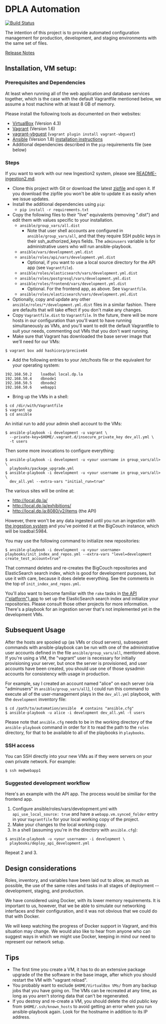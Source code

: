 
# DPLA Automation

[![Build Status](https://travis-ci.org/dpla/automation.svg?branch=master)](https://travis-ci.org/dpla/automation)

The intention of this project is to provide automated configuration management
for production, development, and staging environments with the same set of
files.

[Release Notes](https://github.com/dpla/automation/wiki/Release-Notes)

## Installation, VM setup:

### Prerequisites and Dependencies

At least when running all of the web application and database services together,
which is the case with the default Vagrantfile mentioned below, we assume a host
machine with at least 8 GB of memory.

Please install the following tools as documented on their websites:

* [VirtualBox](https://www.virtualbox.org/) (Version 4.3)
* [Vagrant](http://www.vagrantup.com/) (Version 1.6)
* [vagrant-vbguest](https://github.com/dotless-de/vagrant-vbguest/) (`vagrant plugin install vagrant-vbguest`)
* [Ansible](http://www.ansible.com/) (Version 1.8) [installation instructions](http://docs.ansible.com/intro_installation.html)
* Additional dependencies described in the `pip` requirements file (see below)

### Steps

If you want to work with our new Ingestion2 system, please see
[README-ingestion2.md](README-ingestion2.md).

* Clone this project with Git or download the latest
  [zipfile](https://github.com/dpla/automation/archive/master.zip) and open it.  If
  you download the zipfile you won't be able to update it as easily when we issue
  updates.
* Install the additional dependencies using `pip`:
  * `pip install -r requirements.txt`
* Copy the following files to their "live" equivalents (removing ".dist") and
  edit them with values specific to your installation.
  * `ansible/group_vars/all.dist`
    * Note that user shell accounts are configured in `ansible/group_vars/all`,
      and that they require SSH public keys in their ssh_authorized_keys fields.
      The `adminusers` variable is for administrative users who will run
      ansible-playbook.
  * `ansible/vars/development.yml.dist`
  * `ansible/roles/api/vars/development.yml.dist`
    * Optional, if you want to use a local source directory for the API app (see
      `Vagrantfile`).
  * `ansible/roles/elasticsearch/vars/development.yml.dist`
  * `ansible/roles/postgresql/vars/development.yml.dist`
  * `ansible/roles/frontend/vars/development.yml.dist`
    * Optional.  For the frontend app, as above.  See `Vagrantfile`.
  * `ansible/roles/elasticsearch/vars/development.yml.dist`
* Optionally, copy and update any other `ansible/roles/*/development.yml.dist`
  files in a similar fashion.  There are defaults that will take effect if you don't
  make any changes.
* Copy `Vagrantfile.dist` to `Vagrantfile`.
  In the future, there will be more hosts in our configuration than you'll want
  to have running simultaneously as VMs, and you'll want to edit the default
  Vagrantfile to suit your needs, commenting out VMs that you don't want running.
* Make sure that Vagrant has downloaded the base server image that we'll need
  for our VMs:
```
$ vagrant box add hashicorp/precise64
```
* Add the following entries to your /etc/hosts file or the equivalent for your
  operating system:
```
192.168.50.2    loadbal local.dp.la
192.168.50.4    dbnode1
192.168.50.5    dbnode2
192.168.50.6    webapp1
```
* Bring up the VMs in a shell:
```
$ cd /dir/with/Vagrantfile
$ vagrant up
$ cd ansible
```
An initial run to add your admin shell account to the VMs:
```
$ ansible-playbook -i development -u vagrant \
  --private-key=$HOME/.vagrant.d/insecure_private_key dev_all.yml \
  -t users
```
Then some more invocations to configure everything:
```
$ ansible-playbook -i development -u <your username in group_vars/all> \
  playbooks/package_upgrade.yml
$ ansible-playbook -i development -u <your username in group_vars/all> \
  dev_all.yml --extra-vars "initial_run=true"
```

The various sites will be online at:

* http://local.dp.la/
* http://local.dp.la/exhibitions/
* http://local.dp.la:8080/v2/items (the API)


However, there won't be any data ingested until you run an ingestion with
[the ingestion system](http://github.com/dpla/ingestion) and you've pointed
it at the BigCouch instance, which will be loadbal:5984.

You may use the following command to initialize new repositories:

```
$ ansible-playbook -i development -u <your username> playbooks/init_index_and_repos.yml --extra-vars "level=development create_test_account=true"
```

That command deletes and re-creates the BigCouch repositories and ElasticSearch
search index, which is good for development purposes, but use it with care,
because it does delete everything.  See the comments in the top of
`init_index_and_repos.yml`.

You'll also want to become familiar with the `rake` tasks in
[the API ("platform") app](http://github.com/dpla/platform) to set up the
ElasticSearch search index and initialize your repositories.  Please consult
those other projects for more information.  There's a playbook for an
ingestion server that's not implemented yet in the development VMs.


## Subsequent Usage

After the hosts are spooled up (as VMs or cloud servers), subsequent commands
with ansible-playbook can be run with one of the administrative user accounts
defined in the file `ansible/group_vars/all`, mentioned above.  If you're using
a VM, the "vagrant" user is necessary for initially provisioning your server,
but once the server is provisioned, and user accounts have been created, you
should use one of those sysadmin accounts for consistency with usage in
production.

For example, say I created an account named "alice" on each server (via
"adminusers" in `ansible/group_vars/all`), I could run this command to execute all
of the user-management plays in the `dev_all.yml` playbook, with the `development`
inventory file:
```
$ cd /path/to/automation/ansible  # contains "ansible.cfg"
$ ansible-playbook -u alice -i development dev_all.yml -t users
```

Please note that `ansible.cfg` needs to be in the working directory of the
`ansible-playbook` command in order for it to read the path to the `roles`
directory, for that to be available to all of the playbooks in `playbooks`.

### SSH access

You can SSH directly into your new VMs as if they were servers on your own private
network.  For example:
```
$ ssh me@webapp1
```

### Suggested development workflow

Here's an example with the API app.  The process would be similiar for the frontend
app.

1. Configure ansible/roles/vars/development.yml with `api_use_local_source: true`
   and have a `webapp.vm.synced_folder` entry in your `Vagrantfile` for your
   local working copy of the project.
2. Make your changes to the local working copy.
3. In a shell (assuming you're in the directory with `ansible.cfg`):
```
$ ansible-playbook -u <your username> -i development \
  playbooks/deploy_api_development.yml
```

Repeat 2 and 3.


## Design considerations

Roles, inventory, and variables have been laid out to allow, as much as possible, the
use of the same roles and tasks in all stages of deployment -- development, staging,
and production.

We have considered using Docker, with its lower memory requirements.  It is
important to us, however, that we be able to simulate our networking interfaces and
their configuration, and it was not obvious that we could do that with Docker.

We will keep watching the progress of Docker support in Vagrant, and this situation
may change.   We would also like to hear from anyone who can suggest ways in which we
might use Docker, keeping in mind our need to represent our network setup.


## Tips

* The first time you create a VM, it has to do an extensive package upgrade
  of the the software in the base image, after which you should restart the VM
  with "vagrant reload".
* You probably want to exclude `$HOME/VirtualBox VMs/` from any backup jobs that
  you have going on.  The VMs can be recreated at any time, as long as you
  aren't storing data that can't be regenerated.
* If you destroy and re-create a VM, you should delete the old public key
  from `$HOME/.ssh/known_hosts` to avoid getting an error when you run
  ansible-playbook again.  Look for the hostname in addition to its IP address.

